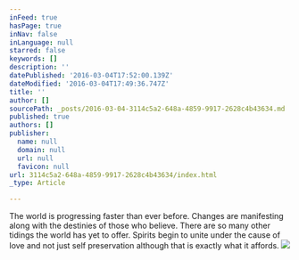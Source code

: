 ```yaml
---
inFeed: true
hasPage: true
inNav: false
inLanguage: null
starred: false
keywords: []
description: ''
datePublished: '2016-03-04T17:52:00.139Z'
dateModified: '2016-03-04T17:49:36.747Z'
title: ''
author: []
sourcePath: _posts/2016-03-04-3114c5a2-648a-4859-9917-2628c4b43634.md
published: true
authors: []
publisher:
  name: null
  domain: null
  url: null
  favicon: null
url: 3114c5a2-648a-4859-9917-2628c4b43634/index.html
_type: Article

---
```

The world is progressing faster than ever before. Changes are manifesting along with the destinies of those who believe. There are so many other tidings the world has yet to offer. Spirits begin to unite under the cause of love and not just self preservation although that is exactly what it affords.
![](https://the-grid-user-content.s3-us-west-2.amazonaws.com/4dff6c4d-15c6-49f2-805f-fde4e985d025.jpg)